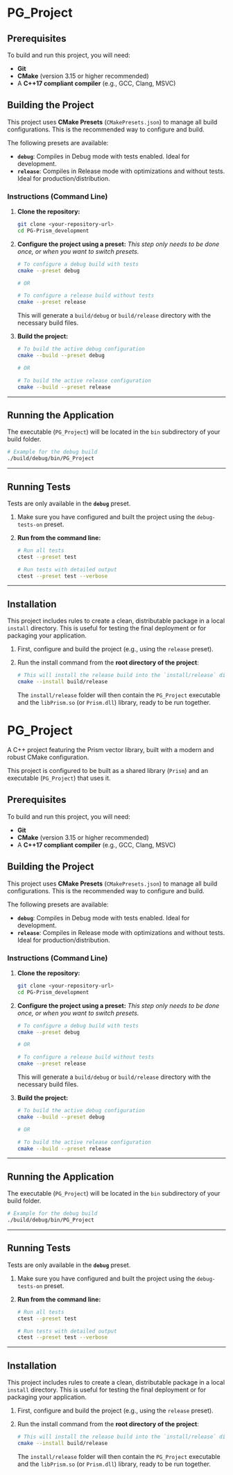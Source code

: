 # PG_Project

## Prerequisites

To build and run this project, you will need:
* **Git**
* **CMake** (version 3.15 or higher recommended)
* A **C++17 compliant compiler** (e.g., GCC, Clang, MSVC)

## Building the Project

This project uses **CMake Presets** (`CMakePresets.json`) to manage all build configurations. This is the recommended way to configure and build.

The following presets are available:

* **`debug`**: Compiles in Debug mode with tests enabled. Ideal for development.
* **`release`**: Compiles in Release mode with optimizations and without tests. Ideal for production/distribution.

### Instructions (Command Line)

1.  **Clone the repository:**
    ```sh
    git clone <your-repository-url>
    cd PG-Prism_development
    ```

2.  **Configure the project using a preset:**
    *This step only needs to be done once, or when you want to switch presets.*
    ```sh
    # To configure a debug build with tests
    cmake --preset debug

    # OR

    # To configure a release build without tests
    cmake --preset release
    ```
    This will generate a `build/debug` or `build/release` directory with the necessary build files.

3.  **Build the project:**
    ```sh
    # To build the active debug configuration
    cmake --build --preset debug

    # OR

    # To build the active release configuration
    cmake --build --preset release
    ```
---

## Running the Application

The executable (`PG_Project`) will be located in the `bin` subdirectory of your build folder.

```sh
# Example for the debug build
./build/debug/bin/PG_Project
```

---

## Running Tests

Tests are only available in the **`debug`** preset.

1.  Make sure you have configured and built the project using the `debug-tests-on` preset.

2.  **Run from the command line:**
    ```sh
    # Run all tests
    ctest --preset test

    # Run tests with detailed output
    ctest --preset test --verbose
    ```
---

## Installation

This project includes rules to create a clean, distributable package in a local `install` directory. This is useful for testing the final deployment or for packaging your application.

1.  First, configure and build the project (e.g., using the `release` preset).

2.  Run the install command from the **root directory of the project**:
    ```sh
    # This will install the release build into the `install/release` directory
    cmake --install build/release
    ```
    The `install/release` folder will then contain the `PG_Project` executable and the `libPrism.so` (or `Prism.dll`) library, ready to be run together.
# PG_Project

A C++ project featuring the Prism vector library, built with a modern and robust CMake configuration.

This project is configured to be built as a shared library (`Prism`) and an executable (`PG_Project`) that uses it.

## Prerequisites

To build and run this project, you will need:
* **Git**
* **CMake** (version 3.15 or higher recommended)
* A **C++17 compliant compiler** (e.g., GCC, Clang, MSVC)

## Building the Project

This project uses **CMake Presets** (`CMakePresets.json`) to manage all build configurations. This is the recommended way to configure and build.

The following presets are available:

* **`debug`**: Compiles in Debug mode with tests enabled. Ideal for development.
* **`release`**: Compiles in Release mode with optimizations and without tests. Ideal for production/distribution.

### Instructions (Command Line)

1.  **Clone the repository:**
    ```sh
    git clone <your-repository-url>
    cd PG-Prism_development
    ```

2.  **Configure the project using a preset:**
    *This step only needs to be done once, or when you want to switch presets.*
    ```sh
    # To configure a debug build with tests
    cmake --preset debug

    # OR

    # To configure a release build without tests
    cmake --preset release
    ```
    This will generate a `build/debug` or `build/release` directory with the necessary build files.

3.  **Build the project:**
    ```sh
    # To build the active debug configuration
    cmake --build --preset debug

    # OR

    # To build the active release configuration
    cmake --build --preset release
    ```
---

## Running the Application

The executable (`PG_Project`) will be located in the `bin` subdirectory of your build folder.

```sh
# Example for the debug build
./build/debug/bin/PG_Project
```

---

## Running Tests

Tests are only available in the **`debug`** preset.

1.  Make sure you have configured and built the project using the `debug-tests-on` preset.

2.  **Run from the command line:**
    ```sh
    # Run all tests
    ctest --preset test

    # Run tests with detailed output
    ctest --preset test --verbose
    ```
---

## Installation

This project includes rules to create a clean, distributable package in a local `install` directory. This is useful for testing the final deployment or for packaging your application.

1.  First, configure and build the project (e.g., using the `release` preset).

2.  Run the install command from the **root directory of the project**:
    ```sh
    # This will install the release build into the `install/release` directory
    cmake --install build/release
    ```
    The `install/release` folder will then contain the `PG_Project` executable and the `libPrism.so` (or `Prism.dll`) library, ready to be run together.